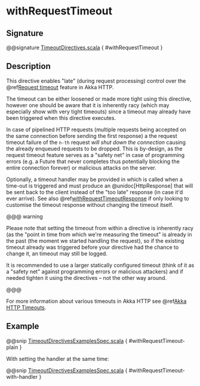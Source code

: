 # withRequestTimeout

## Signature

@@signature [TimeoutDirectives.scala]($akka-http$/akka-http/src/main/scala/akka/http/scaladsl/server/directives/TimeoutDirectives.scala) { #withRequestTimeout }

## Description

This directive enables "late" (during request processing) control over the @ref[Request timeout](../../../common/timeouts.md#request-timeout) feature in Akka HTTP.

The timeout can be either loosened or made more tight using this directive, however one should be aware that it is
inherently racy (which may especially show with very tight timeouts) since a timeout may already have been triggered
when this directive executes.

In case of pipelined HTTP requests (multiple requests being accepted on the same connection before sending the first response)
a the request timeout failure of the `n-th` request *will shut down the connection* causing the already enqueued requests
to be dropped. This is by-design, as the request timeout feature serves as a "safety net" in case of programming errors
(e.g. a Future that never completes thus potentially blocking the entire connection forever) or malicious attacks on the server.

Optionally, a timeout handler may be provided in which is called when a time-out is triggered and must produce an
@unidoc[HttpResponse] that will be sent back to the client instead of the "too late" response (in case it'd ever arrive).
See also @ref[withRequestTimeoutResponse](withRequestTimeoutResponse.md) if only looking to customise the timeout response without changing the timeout itself.

@@@ warning

Please note that setting the timeout from within a directive is inherently racy (as the "point in time from which
we're measuring the timeout" is already in the past (the moment we started handling the request), so if the existing
timeout already was triggered before your directive had the chance to change it, an timeout may still be logged.

It is recommended to use a larger statically configured timeout (think of it as a "safety net" against programming errors
or malicious attackers) and if needed tighten it using the directives – not the other way around.

@@@

For more information about various timeouts in Akka HTTP see @ref[Akka HTTP Timeouts](../../../common/timeouts.md).

## Example

@@snip [TimeoutDirectivesExamplesSpec.scala]($test$/scala/docs/http/scaladsl/server/directives/TimeoutDirectivesExamplesSpec.scala) { #withRequestTimeout-plain }

With setting the handler at the same time:

@@snip [TimeoutDirectivesExamplesSpec.scala]($test$/scala/docs/http/scaladsl/server/directives/TimeoutDirectivesExamplesSpec.scala) { #withRequestTimeout-with-handler }
